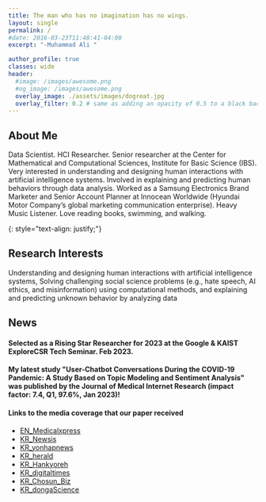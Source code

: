 ```yaml
---
title: The man who has no imagination has no wings.
layout: single
permalink: /
#date: 2016-03-23T11:48:41-04:00
excerpt: "-Muhammad Ali "  

author_profile: true
classes: wide
header:
  #image: /images/awesome.png
  #og_image: /images/awesome.png
  overlay_image: ./assets/images/dogreat.jpg
  overlay_filter: 0.2 # same as adding an opacity of 0.5 to a black background
---
```

## About Me
Data Scientist. HCI Researcher. Senior researcher at the Center for Mathematical and Computational Sciences, Institute for Basic Science (IBS). Very interested in understanding and designing human interactions with artificial intelligence systems. Involved in explaining and predicting human behaviors through data analysis. Worked as a Samsung Electronics Brand Marketer and Senior Account Planner at Innocean Worldwide (Hyundai Motor Company’s global marketing communication enterprise). Heavy Music Listener. Love reading books, swimming, and walking.

{: style="text-align: justify;"}

## Research Interests
Understanding and designing human interactions with artificial intelligence systems, Solving challenging social science problems (e.g., hate speech, AI ethics, and misinformation) using computational methods, and explaining and predicting unknown behavior by analyzing data 




## News
#### Selected as a Rising Star Researcher for 2023 at the Google & KAIST ExploreCSR Tech Seminar. Feb 2023.
#### My latest study "User-Chatbot Conversations During the COVID-19 Pandemic: A Study Based on Topic Modeling and Sentiment Analysis" was published by the Journal of Medical Internet Research (impact factor: 7.4, Q1, 97.6%, Jan 2023)!
#### Links to the media coverage that our paper received
 - [EN_Medicalxpress](https://medicalxpress.com/news/2023-01-people-interacted-chatbots-covid-pandemic.html)
 - [KR_Newsis](https://newsis.com/view/?id=NISX20230118_0002163201&cID=10807&pID=10800)
 - [KR_yonhapnews](https://www.yna.co.kr/view/AKR20230118054500063?input=1179m)
 - [KR_herald](http://news.heraldcorp.com/view.php?ud=20230118000233)
 - [KR_Hankyoreh](https://www.hani.co.kr/arti/economy/it/1076172.html)
 - [KR_digitaltimes](http://www.dt.co.kr/contents.html?article_no=2023011802109931731002&ref=daum)
 - [KR_Chosun_Biz](https://v.daum.net/v/20230118181018891)
 - [KR_dongaScience](https://www.dongascience.com/news.php?idx=58091) 
